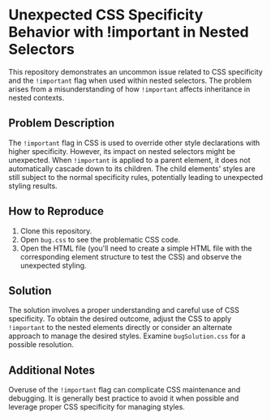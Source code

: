 # Unexpected CSS Specificity Behavior with !important in Nested Selectors

This repository demonstrates an uncommon issue related to CSS specificity and the `!important` flag when used within nested selectors. The problem arises from a misunderstanding of how `!important` affects inheritance in nested contexts.

## Problem Description

The `!important` flag in CSS is used to override other style declarations with higher specificity.  However, its impact on nested selectors might be unexpected. When `!important` is applied to a parent element, it does not automatically cascade down to its children.  The child elements' styles are still subject to the normal specificity rules, potentially leading to unexpected styling results.

## How to Reproduce

1. Clone this repository.
2. Open `bug.css` to see the problematic CSS code.
3. Open the HTML file (you'll need to create a simple HTML file with the corresponding element structure to test the CSS) and observe the unexpected styling.

## Solution

The solution involves a proper understanding and careful use of CSS specificity. To obtain the desired outcome, adjust the CSS to apply `!important` to the nested elements directly or consider an alternate approach to manage the desired styles. Examine `bugSolution.css` for a possible resolution.

## Additional Notes

Overuse of the `!important` flag can complicate CSS maintenance and debugging. It is generally best practice to avoid it when possible and leverage proper CSS specificity for managing styles.